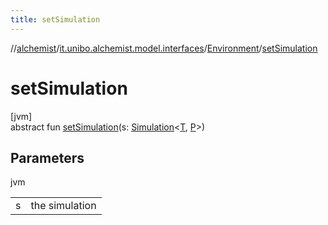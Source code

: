 ```yaml
---
title: setSimulation
---
```

//[alchemist](../../../index.html)/[it.unibo.alchemist.model.interfaces](../index.html)/[Environment](index.html)/[setSimulation](set-simulation.html)



# setSimulation



[jvm]\
abstract fun [setSimulation](set-simulation.html)(s: [Simulation](../../it.unibo.alchemist.core.interfaces/-simulation/index.html)<[T](../../it.unibo.alchemist.core.interfaces/-scheduler/index.html), [P](../-position2-d/index.html)>)



## Parameters


jvm

| | |
|---|---|
| s | the simulation |





